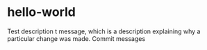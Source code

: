 # hello-world
Test description
t message, which is a description explaining why a particular change was made. Commit messages

